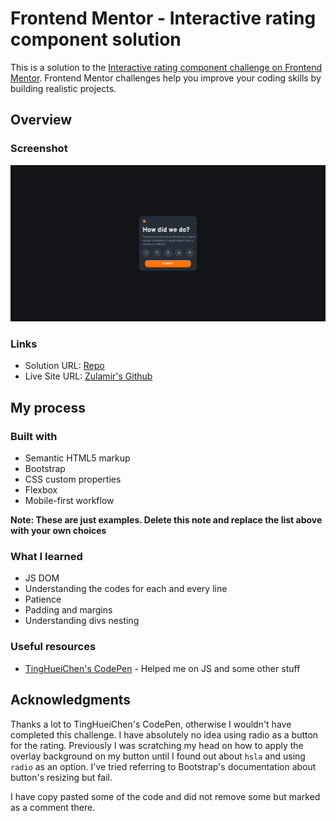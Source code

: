 # Frontend Mentor - Interactive rating component solution

This is a solution to the [Interactive rating component challenge on Frontend Mentor](https://www.frontendmentor.io/challenges/interactive-rating-component-koxpeBUmI). Frontend Mentor challenges help you improve your coding skills by building realistic projects. 

## Overview


### Screenshot

![Screenshot](images/screenshot.png?raw=true "Screenshot")

### Links

- Solution URL: [Repo](https://github.com/zulamirsofian/interactive-rating-component)
- Live Site URL: [Zulamir's Github](https://zulamirsofian.github.io/frontendmentor/InteractiveRatingComponent)

## My process

### Built with

- Semantic HTML5 markup
- Bootstrap
- CSS custom properties
- Flexbox
- Mobile-first workflow


**Note: These are just examples. Delete this note and replace the list above with your own choices**

### What I learned

- JS DOM
- Understanding the codes for each and every line
- Patience
- Padding and margins
- Understanding divs nesting

### Useful resources

- [TingHueiChen's CodePen](https://codepen.io/TingHueiChen/pen/eYVWEay) - Helped me on JS and some other stuff

## Acknowledgments

Thanks a lot to TingHueiChen's CodePen, otherwise I wouldn't have completed this challenge. I have absolutely no idea using radio as a button for the rating. 
Previously I was scratching my head on how to apply the overlay background on my button until I found out about `hsla` and using `radio` as an option. I've tried referring to Bootstrap's documentation about button's resizing but fail.

I have copy pasted some of the code and did not remove some but marked as a comment there. 
